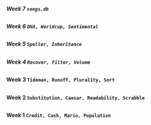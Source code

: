 ##### Week 7 `songs.db`
##
##### Week 6 `DNA, Worldcup, Sentimental`
##
##### Week 5 `Speller, Inheritance`
##
##### Week 4 `Recover, Filter, Volume`
##
#### Week 3 `Tideman, Runoff, Plurality, Sort`
##
#### Week 2 `Substitution, Caesar, Readability, Scrabble`
##
#### Week 1 `Credit, Cash, Mario, Population`
